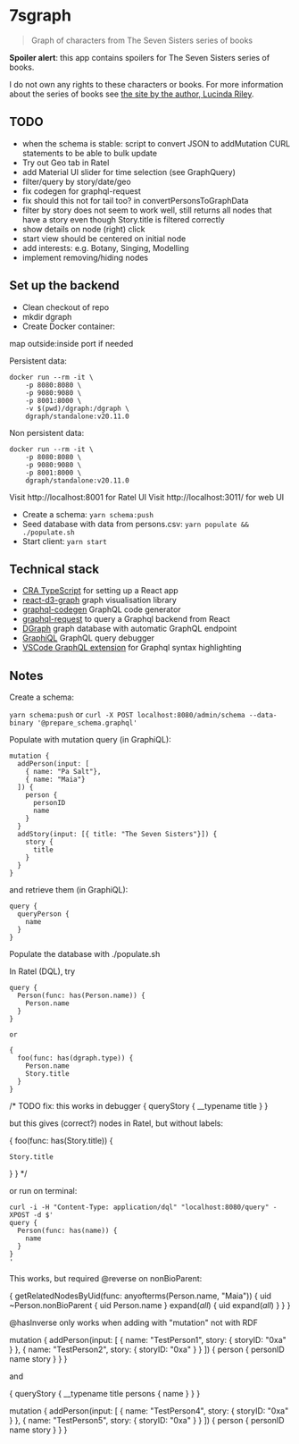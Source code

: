# 7sgraph

> Graph of characters from The Seven Sisters series of books

**Spoiler alert**: this app contains spoilers for The Seven Sisters series of books.

I do not own any rights to these characters or books. For more information about the series of books see [the site by the author, Lucinda Riley](http://lucindariley.co.uk/seven-sisters-series/).

## TODO

* when the schema is stable: script to convert JSON to addMutation CURL statements to be able to bulk update
* Try out Geo tab in Ratel
* add Material UI slider for time selection (see GraphQuery)
* filter/query by story/date/geo
* fix codegen for graphql-request
* fix should this not for tail too? in convertPersonsToGraphData
* filter by story does not seem to work well, still returns all nodes that have a story even though Story.title is filtered correctly
* show details on node (right) click
* start view should be centered on initial node
* add interests: e.g. Botany, Singing, Modelling
* implement removing/hiding nodes


## Set up the backend

- Clean checkout of repo
- mkdir dgraph
- Create Docker container:

map outside:inside port if needed

Persistent data:

```
docker run --rm -it \
    -p 8080:8080 \
    -p 9080:9080 \
    -p 8001:8000 \
    -v $(pwd)/dgraph:/dgraph \
    dgraph/standalone:v20.11.0
```

Non persistent data:

```
docker run --rm -it \
    -p 8080:8080 \
    -p 9080:9080 \
    -p 8001:8000 \
    dgraph/standalone:v20.11.0
```

Visit http://localhost:8001 for Ratel UI
Visit http://localhost:3011/ for web UI

- Create a schema: `yarn schema:push`
- Seed database with data from persons.csv: `yarn populate && ./populate.sh`
- Start client: `yarn start`


## Technical stack

- [CRA TypeScript](https://create-react-app.dev/) for setting up a React app
- [react-d3-graph](https://danielcaldas.github.io/react-d3-graph/docs/index.html) graph visualisation library
- [graphql-codegen](https://graphql-code-generator.com/docs/getting-started/installation) GraphQL code generator
- [graphql-request](https://github.com/prisma-labs/graphql-request) to query a Graphql backend from React
- [DGraph](https://dgraph.io/docs/graphql/quick-start/) graph database with automatic GraphQL endpoint
- [GraphiQL](https://github.com/graphql/graphiql/blob/main/packages/graphiql/README.md) GraphQL query debugger
- [VSCode GraphQL extension](https://github.com/graphql/vscode-graphql) for Graphql syntax highlighting


## Notes

Create a schema:

`yarn schema:push`
or
`curl -X POST localhost:8080/admin/schema --data-binary '@prepare_schema.graphql'`

Populate with mutation query (in GraphiQL):

```
mutation {
  addPerson(input: [
    { name: "Pa Salt"},
    { name: "Maia"}
  ]) {
    person {
      personID
      name
    }
  }
  addStory(input: [{ title: "The Seven Sisters"}]) {
    story {
      title
    }
  }
}
```

and retrieve them (in GraphiQL):

```
query {
  queryPerson {
    name
  }
}
```

Populate the database with ./populate.sh

In Ratel (DQL), try 

```
query {
  Person(func: has(Person.name)) {
    Person.name
  }
}

or

{
  foo(func: has(dgraph.type)) {
    Person.name
    Story.title
  }
}
```

/* TODO fix: this works in debugger
{
  queryStory {
    __typename
    title
  }
}

but this gives (correct?) nodes in Ratel, but without labels:

{
  foo(func: has(Story.title)) {

    Story.title
  }
}
*/

or run on terminal:

```
curl -i -H "Content-Type: application/dql" "localhost:8080/query" -XPOST -d $'
query {
  Person(func: has(name)) {
    name
  }
}
' 
```


This works, but required @reverse on nonBioParent:

{
  getRelatedNodesByUid(func: anyofterms(Person.name, "Maia")) {
    uid
    ~Person.nonBioParent {
      uid
      Person.name
    }
    expand(_all_) {
      uid
      expand(_all_)
    }
  }
}

@hasInverse only works when adding with "mutation" not with RDF

mutation {
  addPerson(input: [
    { name: "TestPerson1", story: { storyID: "0xa" } },
    { name: "TestPerson2", story: { storyID: "0xa" } }
  ]) {
    person {
      personID
      name
      story
    }
  }
}

and 

{
  queryStory {
    __typename
    title
    persons {
      name
    }
  }
}

mutation {
  addPerson(input: [
    { name: "TestPerson4", story: { storyID: "0xa" } },
    { name: "TestPerson5", story: { storyID: "0xa" } }
  ]) {
    person {
      personID
      name
      story
    }
  }
}
